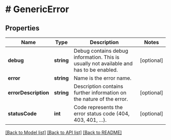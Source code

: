 # # GenericError

## Properties

Name | Type | Description | Notes
------------ | ------------- | ------------- | -------------
**debug** | **string** | Debug contains debug information. This is usually not available and has to be enabled. | [optional]
**error** | **string** | Name is the error name. |
**errorDescription** | **string** | Description contains further information on the nature of the error. | [optional]
**statusCode** | **int** | Code represents the error status code (404, 403, 401, ...). | [optional]

[[Back to Model list]](../../README.md#models) [[Back to API list]](../../README.md#endpoints) [[Back to README]](../../README.md)
